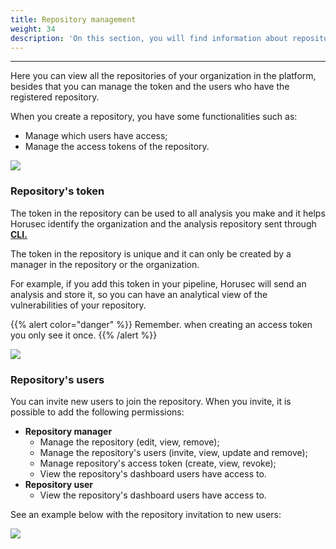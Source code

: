 ```yaml
---
title: Repository management
weight: 34
description: 'On this section, you will find information about repository management.'
---
```


---

Here you can view all the repositories of your organization in the platform, besides that you can manage the token and the users who have the registered repository.

When you create a repository, you have some functionalities such as: 

* Manage which users have access; 
* Manage the access tokens of the repository. 

![](https://horusec.io/public/docs/en/references/manager/repository-management/1-repository-organization.gif)

### Repository's token

The token in the repository can be used to all analysis you make and it helps Horusec identify the organization and the analysis repository sent through [**CLI.**](../../cli) 

The token in the repository is unique and it can only be created by a manager in the repository or the organization.  

For example, if you add this token in your pipeline, Horusec will send an analysis and store it, so you can have an analytical view of the vulnerabilities of your repository.

{{% alert color="danger" %}}
Remember. when creating an access token you only see it once.
{{% /alert %}}

![](https://horusec.io/public/docs/en/references/manager/repository-management/2-token-repository.gif)

### Repository's users

You can invite new users to join the repository. When you invite, it is possible to add the following permissions: 

* **Repository manager**
  * Manage the repository \(edit, view, remove\);
  * Manage the repository's users \(invite, view, update and remove\);
  * Manage repository's access token \(create, view, revoke\);
  * View the repository's dashboard users have access to.  
* **Repository user**
  * View the repository's dashboard users have access to. 

See an example below with the repository invitation to new users: 

![](https://horusec.io/public/docs/en/references/manager/repository-management/3-invite-user.gif)

